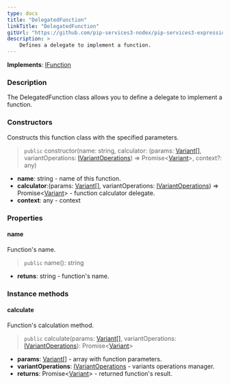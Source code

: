 ```yaml
---
type: docs
title: "DelegatedFunction"
linkTitle: "DelegatedFunction"
gitUrl: "https://github.com/pip-services3-nodex/pip-services3-expressions-nodex"
description: > 
    Defines a delegate to implement a function.
---
```


**Implements**: [IFunction](../ifunction)

### Description

The DelegatedFunction class allows you to define a delegate to implement a function.

### Constructors
Constructs this function class with the specified parameters.

> `public` constructor(name: string, calculator: (params: [Variant[]](../../../variants/variant), variantOperations: [IVariantOperations](../../../variants/ivariant_operations)) => Promise<[Variant](../../../variants/variant)>, context?: any)

- **name**: string - name of this function.
- **calculator**:(params: [Variant[]](../../../variants/variant), variantOperations: [IVariantOperations](../../../variants/ivariant_operations)) => Promise<[Variant](../../../variants/variant)> - function calculator delegate.
- **context**: any - context

### Properties

#### name
Function's name.
> `public` name(): string

- **retuns**: string - function's name.

### Instance methods

#### calculate
Function's calculation method.

> `public` calculate(params: [Variant[]](../../../variants/variant), variantOperations: [IVariantOperations](../../../variants/ivariant_operations)): Promise<[Variant](../../../variants/variant)>

- **params**: [Variant[]](../../../variants/variant) - array with function parameters.
- **variantOperations**: [IVariantOperations](../../../variants/ivariant_operations) - variants operations manager.
- **returns**: Promise<[Variant](../../../variants/variant)> - returned function's result.
